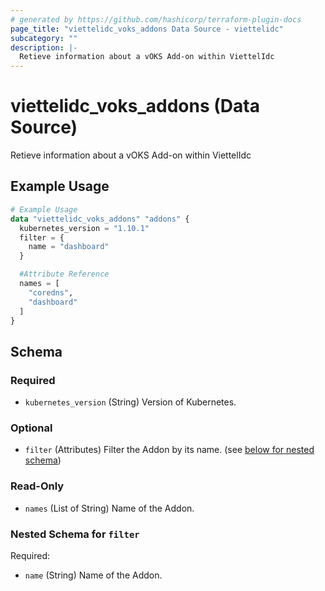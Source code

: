 ```yaml
---
# generated by https://github.com/hashicorp/terraform-plugin-docs
page_title: "viettelidc_voks_addons Data Source - viettelidc"
subcategory: ""
description: |-
  Retieve information about a vOKS Add-on within ViettelIdc
---
```


# viettelidc_voks_addons (Data Source)

Retieve information about a vOKS Add-on within ViettelIdc

## Example Usage

```terraform
# Example Usage
data "viettelidc_voks_addons" "addons" {
  kubernetes_version = "1.10.1"
  filter = {
    name = "dashboard"
  }

  #Attribute Reference
  names = [
    "coredns",
    "dashboard"
  ]
}
```

<!-- schema generated by tfplugindocs -->
## Schema

### Required

- `kubernetes_version` (String) Version of Kubernetes.

### Optional

- `filter` (Attributes) Filter the Addon by its name. (see [below for nested schema](#nestedatt--filter))

### Read-Only

- `names` (List of String) Name of the Addon.

<a id="nestedatt--filter"></a>
### Nested Schema for `filter`

Required:

- `name` (String) Name of the Addon.
